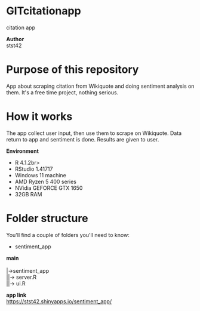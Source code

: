 # GITcitationapp <br>
citation app

**Author**<br>
stst42


# Purpose of this repository
App about scraping citation from Wikiquote and doing sentiment analysis on them. It's a free time project, nothing serious.

# How it works
The app collect user input, then use them to scrape on Wikiquote. Data return to app and sentiment is done. Results are given to user.

**Environment**<br>
- R 4.1.2br>
- RStudio 1.41717 <br>
- Windows 11 machine<br>
- AMD Ryzen 5 400 series <br>
- NVidia GEFORCE GTX 1650<br>
- 32GB RAM<br>


# Folder structure
You'll find a couple of folders you'll need to know:
 - sentiment_app <br>

**main** <br>  
  |->sentiment_app <br>
  ||-> server.R <br>
  ||-> ui.R <br>


**app link**<br>
https://stst42.shinyapps.io/sentiment_app/


